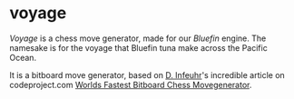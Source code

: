 # voyage
*Voyage* is a chess move generator, made for our *Bluefin* engine. The namesake is for the voyage that Bluefin tuna make across the Pacific Ocean.

It is a bitboard move generator, based on [D. Infeuhr](https://www.codeproject.com/Members/dangi12012)'s incredible article on codeproject.com [Worlds Fastest Bitboard Chess Movegenerator](https://www.codeproject.com/Articles/5313417/Worlds-Fastest-Bitboard-Chess-Movegenerator).

